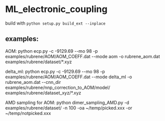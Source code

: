 # ML_electronic_coupling

build with `python setup.py build_ext --inplace`

examples:
---------
AOM:
python ecp.py -c -9129.69 --mo 98 -p examples/rubrene/AOM/AOM_COEFF.dat --mode aom -o rubrene_aom.dat examples/rubrene/dataset/*.xyz

delta_ml:
python ecp.py -c -9129.69 --mo 98 -p examples/rubrene/AOM/AOM_COEFF.dat --mode delta_ml -o rubrene_aom.dat --cnn_dir examples/rubrene/nnp_correction_to_AOM/model/ examples/rubrene/dataset_xyz/*.xyz

AMD sampling for AOM:
python dimer_sampling_AMD.py -d examples/rubrene/dataset/ -n 100 -oa ~/temp/picked.xxx -or ~/temp/notpicked.xxx
